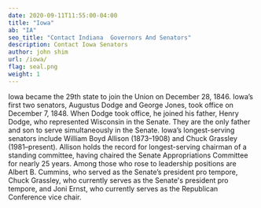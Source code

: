 ```yaml
---
date: 2020-09-11T11:55:00-04:00
title: "Iowa"
ab: "IA"
seo_title: "Contact Indiana  Governors And Senators"
description: Contact Iowa Senators
author: john shim
url: /iowa/
flag: seal.png
weight: 1
---
```



Iowa became the 29th state to join the Union on December 28, 1846. Iowa’s first two senators, Augustus Dodge and George Jones, took office on December 7, 1848. When Dodge took office, he joined his father, Henry Dodge, who represented Wisconsin in the Senate. They are the only father and son to serve simultaneously in the Senate. Iowa’s longest-serving senators include William Boyd Allison (1873–1908) and Chuck Grassley (1981–present). Allison holds the record for longest-serving chairman of a standing committee, having chaired the Senate Appropriations Committee for nearly 25 years. Among those who rose to leadership positions are Albert B. Cummins, who served as the Senate’s president pro tempore, Chuck Grassley, who currently serves as the Senate's president pro tempore, and Joni Ernst, who currently serves as the Republican Conference vice chair.